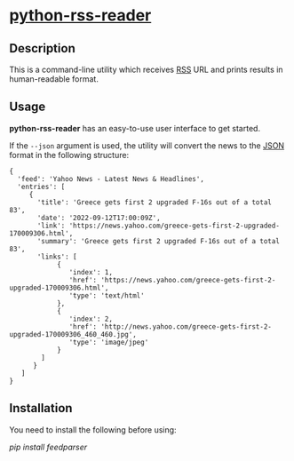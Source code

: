 # [python-rss-reader](https://github.com/valyapradun/python-rss-reader)

## Description
This is a command-line utility which receives [RSS](wikipedia.org/wiki/RSS) URL and prints results in human-readable format.

## Usage
**python-rss-reader** has an easy-to-use user interface to get started. 

If the `--json` argument is used, the utility will convert the news to the [JSON](https://en.wikipedia.org/wiki/JSON) format in the following structure:
```
{
  'feed': 'Yahoo News - Latest News & Headlines',
  'entries': [
     {
       'title': 'Greece gets first 2 upgraded F-16s out of a total 83',
       'date': '2022-09-12T17:00:09Z',
       'link': 'https://news.yahoo.com/greece-gets-first-2-upgraded-170009306.html',
       'summary': 'Greece gets first 2 upgraded F-16s out of a total 83',
       'links': [
            {
               'index': 1,
               'href': 'https://news.yahoo.com/greece-gets-first-2-upgraded-170009306.html',
               'type': 'text/html'
            },
            {
               'index': 2,
               'href': 'http://news.yahoo.com/greece-gets-first-2-upgraded-170009306_460_460.jpg',
               'type': 'image/jpeg'
            }
        ]
      }
   ]
}
```

## Installation
You need to install the following before using:

*pip install feedparser*